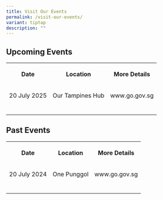 ```yaml
---
title: Visit Our Events
permalink: /visit-our-events/
variant: tiptap
description: ""
---
```

<h2>Upcoming Events</h2>
<table style="minWidth: 75px">
<colgroup>
<col>
<col>
<col>
</colgroup>
<tbody>
<tr>
<th rowspan="1" colspan="1">
<p>Date</p>
</th>
<th rowspan="1" colspan="1">
<p>Location</p>
</th>
<th rowspan="1" colspan="1">
<p>More Details</p>
</th>
</tr>
<tr>
<td rowspan="1" colspan="1">
<p>20 July 2025</p>
</td>
<td rowspan="1" colspan="1">
<p>Our Tampines Hub</p>
</td>
<td rowspan="1" colspan="1">
<p>www.go.gov.sg</p>
</td>
</tr>
<tr>
<td rowspan="1" colspan="1">
<p></p>
</td>
<td rowspan="1" colspan="1">
<p></p>
</td>
<td rowspan="1" colspan="1">
<p></p>
</td>
</tr>
</tbody>
</table>
<p></p>
<h2>Past Events</h2>
<table style="minWidth: 75px">
<colgroup>
<col>
<col>
<col>
</colgroup>
<tbody>
<tr>
<th rowspan="1" colspan="1">
<p>Date</p>
</th>
<th rowspan="1" colspan="1">
<p>Location</p>
</th>
<th rowspan="1" colspan="1">
<p>More Details</p>
</th>
</tr>
<tr>
<td rowspan="1" colspan="1">
<p>20 July 2024</p>
</td>
<td rowspan="1" colspan="1">
<p>One Punggol</p>
</td>
<td rowspan="1" colspan="1">
<p>www.go.gov.sg</p>
</td>
</tr>
<tr>
<td rowspan="1" colspan="1">
<p></p>
</td>
<td rowspan="1" colspan="1">
<p></p>
</td>
<td rowspan="1" colspan="1">
<p></p>
</td>
</tr>
</tbody>
</table>
<p></p>